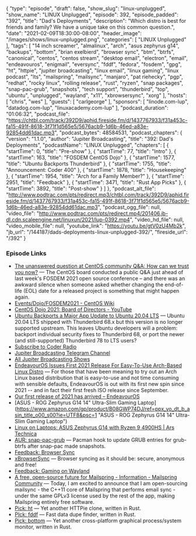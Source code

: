 {
  "type": "episode",
  "draft": false,
  "show_slug": "linux-unplugged",
  "show_name": "LINUX Unplugged",
  "episode": 392,
  "episode_padded": "392",
  "title": "Dad's Deployments",
  "description": "Which distro is best for friends and family? We have a unique take on this common question.",
  "date": "2021-02-09T18:30:00-08:00",
  "header_image": "/images/shows/linux-unplugged.png",
  "categories": [
    "LINUX Unplugged"
  ],
  "tags": [
    "14 inch screamer",
    "almalinux",
    "arch",
    "asus zephyrus g14",
    "backups",
    "bottom",
    "brian exelbierd",
    "browser sync",
    "btm",
    "btrfs",
    "canonical",
    "centos",
    "centos stream",
    "desktop email",
    "electron",
    "email",
    "endeavouros",
    "enigmail",
    "eversync",
    "fddf",
    "fedora",
    "fosdem",
    "gpg",
    "ht",
    "httpie",
    "jupiter broadcasting",
    "linux email",
    "linux gaming",
    "linux podcast",
    "lts",
    "mailspring",
    "mailsync",
    "manjaro",
    "pat riehecky",
    "pgp",
    "redhat",
    "rocky linux",
    "rolling release",
    "rust",
    "ryzen",
    "snap packages",
    "snap-pac-grub",
    "snapshots",
    "tech support",
    "thunderbird",
    "top",
    "ubuntu",
    "unplugged",
    "wayland",
    "x11",
    "xbrowsersync",
    "xorg"
  ],
  "hosts": [
    "chris",
    "wes"
  ],
  "guests": [
    "carlgeorge"
  ],
  "sponsors": [
    "linode.com-lup",
    "datadog.com-lup",
    "linuxacademy.com-lup"
  ],
  "podcast_duration": "01:06:32",
  "podcast_file": "https://chtbl.com/track/392D9/aphid.fireside.fm/d/1437767933/f31a453c-fa15-491f-8618-3f71f1d565e5/5676acb9-1d6b-46ed-a83e-92854dd61dac.mp3",
  "podcast_bytes": 48584531,
  "podcast_chapters": {
    "version": "1.1.0",
    "author": "Jupiter Broadcasting",
    "title": "392: Dad's Deployments",
    "podcastName": "LINUX Unplugged",
    "chapters": [
      {
        "startTime": 0,
        "title": "Pre-show"
      },
      {
        "startTime": 77,
        "title": "Intro"
      },
      {
        "startTime": 163,
        "title": "FOSDEM CentOS Dojo"
      },
      {
        "startTime": 1577,
        "title": "Ubuntu Backports Thunderbird"
      },
      {
        "startTime": 1755,
        "title": "Announcement: Coder 400"
      },
      {
        "startTime": 1878,
        "title": "Housekeeping"
      },
      {
        "startTime": 1954,
        "title": "Arch for a Family Member?"
      },
      {
        "startTime": 2951,
        "title": "Feedback"
      },
      {
        "startTime": 3471,
        "title": "Rust App Picks"
      },
      {
        "startTime": 3892,
        "title": "Post-show"
      }
    ]
  },
  "podcast_alt_file": "http://www.podtrac.com/pts/redirect.mp3/chtbl.com/track/392D9/aphid.fireside.fm/d/1437767933/f31a453c-fa15-491f-8618-3f71f1d565e5/5676acb9-1d6b-46ed-a83e-92854dd61dac.mp3",
  "podcast_ogg_file": null,
  "video_file": "http://www.podtrac.com/pts/redirect.mp4/201406.jb-dl.cdn.scaleengine.net/linuxun/2021/lup-0392.mp4",
  "video_hd_file": null,
  "video_mobile_file": null,
  "youtube_link": "https://youtu.be/gtV0zU4Mb2k",
  "jb_url": "/144187/dads-deployments-linux-unplugged-392/",
  "fireside_url": "/392"
}


### Episode Links

  * [The unanswered question at CentOS community Q&A: How can we trust you now?](https://www.theregister.com/2021/02/08/centos_board_qa/ "The unanswered question at CentOS community Q&A: How can we trust you now?") — The CentOS board conducted a public Q&A just ahead of last week's FOSDEM 2021 open source conference – and there was an awkward silence when someone asked whether changing the end-of-life (EOL) date for a released project is something that might happen again.
  * [Events/Dojo/FOSDEM2021 - CentOS Wiki](https://wiki.centos.org/Events/Dojo/FOSDEM2021 "Events/Dojo/FOSDEM2021 - CentOS Wiki")
  * [CentOS Dojo 2021: Board of Directors - YouTube](https://www.youtube.com/watch?v=CXFrBv1wwvg "CentOS Dojo 2021: Board of Directors - YouTube")
  * [Ubuntu Backports a Major App Update to Ubuntu 20.04 LTS](https://www.omgubuntu.co.uk/2021/02/thunderbird-78-in-ubuntu-20-04-lts "Ubuntu Backports a Major App Update to Ubuntu 20.04 LTS") — Ubuntu 20.04 LTS shipped with Thunderbird 68.x but this version is no longer supported upstream. This leaves Ubuntu developers will a problem: backport individual security fixes to Thunderbird 68, or port the newer (and still-supported) Thunderbird 78 to LTS users?
  * [Subscribe to Coder Radio](https://coder.show/subscribe "Subscribe to Coder Radio")
  * [Jupiter Broadcasting Telegram Channel](http://jupiterbroadcasting.com/telegram "Jupiter Broadcasting Telegram Channel")
  * [All Jupiter Broadcasting Shows](https://feed.jupiter.zone/allshows "All Jupiter Broadcasting Shows")
  * [EndeavourOS Issues First 2021 Release For Easy-To-Use Arch-Based Linux Distro](https://www.phoronix.com/scan.php?page=news_item&px=EndeavourOS-February-2021 "EndeavourOS Issues First 2021 Release For Easy-To-Use Arch-Based Linux Distro") — For those that have been meaning to try out an Arch Linux based distribution that is easy-to-use and not time consuming with sensible defaults, EndeavourOS is out with its first new spin since 2021 -- and in fact their first fresh ISO release since September.
  * [Our first release of 2021 has arrived – EndeavourOS](https://endeavouros.com/news/our-first-release-of-2021-has-arrived/ "Our first release of 2021 has arrived – EndeavourOS")
  * [ASUS - ROG Zephyrus G14 14" Ultra-Slim Gaming Laptop](https://www.amazon.com/gp/product/B08GWP74DJ/ref=ppx_yo_dt_b_asin_title_o00_s00?ie=UTF8&psc=1 "ASUS - ROG Zephyrus G14 14" Ultra-Slim Gaming Laptop")
  * [Linux on Laptops: ASUS Zephyrus G14 with Ryzen 9 4900HS | Ars Technica](https://arstechnica.com/gadgets/2020/04/linux-on-laptops-asus-zephyrus-g14-with-ryzen-9-4900hs/ "Linux on Laptops: ASUS Zephyrus G14 with Ryzen 9 4900HS | Ars Technica")
  * [AUR: snap-pac-grub](https://aur.archlinux.org/packages/snap-pac-grub/ "AUR: snap-pac-grub") — Pacman hook to update GRUB entries for grub-btrfs after snap-pac made snapshots.
  * [Feedback: Browser Sync](https://slexy.org/view/s25STUowBJ "Feedback: Browser Sync")
  * [xBrowserSync](https://www.xbrowsersync.org/ "xBrowserSync") — Browser syncing as it should be: secure, anonymous and free!
  * [Feedback: Gaming on Wayland](https://slexy.org/view/s21eu7Qzb7 "Feedback: Gaming on Wayland")
  * [A free, open-source future for Mailspring - Information - Mailspring Community](https://community.getmailspring.com/t/a-free-open-source-future-for-mailspring/484 "A free, open-source future for Mailspring - Information - Mailspring Community") — Today, I am excited to announce that I am open-sourcing mailsync - the C++11 core of Mailspring that performs email sync - under the same GPLv3 license used by the rest of the app, making Mailspring entirely free software.
  * [Pick: ht](https://github.com/ducaale/ht "Pick: ht") — Yet another HTTPie clone, written in Rust.
  * [PIck: fddf](https://github.com/birkenfeld/fddf "PIck: fddf") — Fast data dupe finder, written in Rust.
  * [Pick: bottom](https://github.com/ClementTsang/bottom "Pick: bottom") — Yet another cross-platform graphical process/system monitor, written in Rust.


